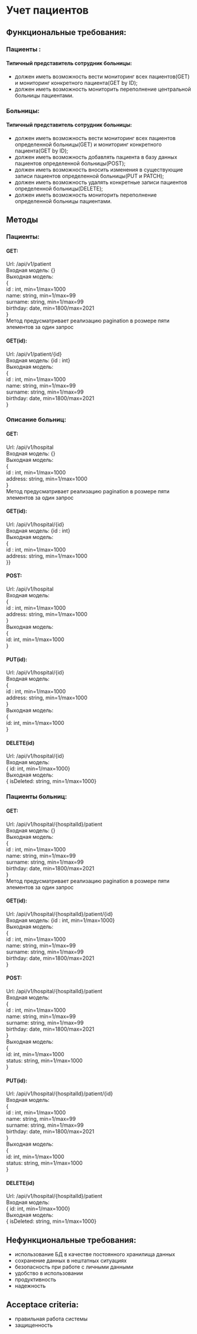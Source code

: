 # Учет пациентов
## Функциональные требования:
### Пациенты :
#### Типичный представитель сотрудник больницы:
* должен иметь возможность вести мониторинг всех пациентов(GET) и мониторинг 
конкретного пациента(GET by ID);  
* должен иметь возможность мониторить переполнение центральной больницы пациентами.

### Больницы:
#### Типичный представитель сотрудник больницы:
* должен иметь возможность вести мониторинг всех пациентов определенной больницы(GET) и мониторинг 
конкретного пациента(GET by ID);
* должен иметь возможность добавлять пациента в базу данных пациентов определенной больницы(POST);
* должен иметь возможность вносить изменения в существующие записи пациентов определенной больницы(PUT и PATCH);
* должен иметь возможность удалять конкретные записи пациентов определенной больницы(DELETE);
* должен иметь возможность мониторить переполнение определенной больницы пациентами.
##  Методы
###  Пациенты:
####  GET:
Url: /api/v1/patient
<br/>Входная модель: {}
<br/>Выходная модель:
<br/>{
<br/>id : int, min=1/max=1000
<br/>name: string, min=1/max=99
<br/>surname: string, min=1/max=99
<br/>birthday: date,  min=1800/max=2021
<br/>}  
Метод предусматривает реализацию pagination в розмере пяти элементов за один запрос  
####  GET(id):
Url: /api/v1/patient/{id}
<br/>Входная модель: {id : int}
<br/>Выходная модель:
<br/>{
<br/>id : int, min=1/max=1000
<br/>name: string, min=1/max=99
<br/>surname: string, min=1/max=99
<br/>birthday: date,  min=1800/max=2021
<br/>}


###  Описание больниц:
####  GET:
Url: /api/v1/hospital
<br/>Входная модель: {}
<br/>Выходная модель:
<br/>{
<br/>id : int, min=1/max=1000
<br/>address: string, min=1/max=1000
<br/>}  
Метод предусматривает реализацию pagination в розмере пяти элементов за один запрос    
####  GET(id):
Url: /api/v1/hospital/{id}
<br/>Входная модель: {id : int}
<br/>Выходная модель:
<br/>{
<br/>id : int, min=1/max=1000
<br/>address: string, min=1/max=1000
<br/>}}
####  POST:
Url: /api/v1/hospital
<br/>Входная модель: 
<br/>{
<br/>id : int, min=1/max=1000
<br/>address: string, min=1/max=1000
<br/>}
<br/>Выходная модель:
<br/>{
<br/>id: int, min=1/max=1000
<br/>}
####  PUT(id):
Url: /api/v1/hospital/{id}
<br/>Входная модель: 
<br/>{
<br/>id : int, min=1/max=1000
<br/>address: string, min=1/max=1000
<br/>}
<br/>Выходная модель:
<br/>{
<br/>id: int, min=1/max=1000
<br/>}
#### DELETE(id) 
Url: /api/v1/hospital/{id}
<br/>Входная модель: 
<br/>{ id: int, min=1/max=1000}
<br/>Выходная модель:
<br/>{ isDeleted: string, min=1/max=1000}

###  Пациенты больниц:
####  GET:
Url: /api/v1/hospital/{hospitalId}/patient
<br/>Входная модель: {}
<br/>Выходная модель:
<br/>{
<br/>id : int, min=1/max=1000
<br/>name: string, min=1/max=99
<br/>surname: string, min=1/max=99
<br/>birthday: date,  min=1800/max=2021
<br/>}  
Метод предусматривает реализацию pagination в розмере пяти элементов за один запрос   
####  GET(id):
Url: /api/v1/hospital/{hospitalId}/patient/{id}
<br/>Входная модель: {id : int, min=1/max=1000}
<br/>Выходная модель:
<br/>{
<br/>id : int, min=1/max=1000
<br/>name: string, min=1/max=99
<br/>surname: string, min=1/max=99
<br/>birthday: date,  min=1800/max=2021
<br/>}
####  POST:
Url: /api/v1/hospital/{hospitalId}/patient
<br/>Входная модель: 
<br/>{
<br/>id : int, min=1/max=1000
<br/>name: string, min=1/max=99
<br/>surname: string, min=1/max=99
<br/>birthday: date,  min=1800/max=2021
<br/>}
<br/>Выходная модель:
<br/>{
<br/>id: int, min=1/max=1000
<br/>status: string, min=1/max=1000
<br/>}
####  PUT(id):
Url: /api/v1/hospital/{hospitalId}/patient/{id}
<br/>Входная модель: 
<br/>{
<br/>id : int, min=1/max=1000
<br/>name: string, min=1/max=99
<br/>surname: string, min=1/max=99
<br/>birthday: date,  min=1800/max=2021
<br/>}
<br/>Выходная модель:
<br/>{
<br/>id: int, min=1/max=1000
<br/>status: string, min=1/max=1000
<br/>}
#### DELETE(id) 
Url: /api/v1/hospital/{hospitalId}/patient
<br/>Входная модель: 
<br/>{ id: int, min=1/max=1000}
<br/>Выходная модель:
<br/>{ isDeleted: string, min=1/max=1000}



## Нефункциональные требования:
* использование БД в качестве постоянного хранилища данных
* сохранение данных в нештатных ситуациях
* безопасность при работе с личными данными
* удобство в использовании
* продуктивность
* надежность
## Acceptace criteria:
* правильная работа системы
* защищенность 
